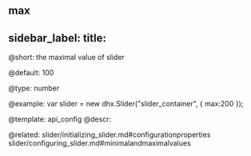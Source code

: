 max
---
sidebar_label: 
title: 
---          

@short: 
the maximal value of slider


@default:
100


@type: number

@example: 
var slider = new dhx.Slider("slider_container", { 
    max:200
});


@template:	api_config
@descr: 


@related: slider/initializing_slider.md#configurationproperties
slider/configuring_slider.md#minimalandmaximalvalues